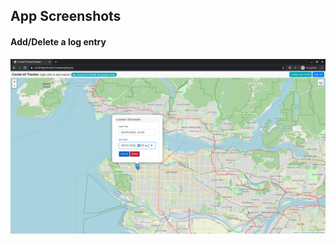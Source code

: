 ## App Screenshots
#### Add/Delete a log entry
![alter text](https://github.com/dekutran99/covid-19-tracker-fed/blob/master/demo_pics/add_delete_log.png)
